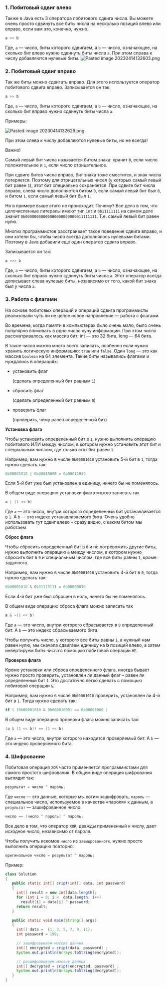### 1. Побитовый сдвиг влево 

Также в Java есть 3 оператора побитового сдвига числа. Вы можете очень просто сдвинуть все биты числа на несколько позиций влево или вправо, если вам это, конечно, нужно.

```java
a << b
```

Где, `а` — число, биты которого сдвигаем, а `b` — число, означающее, на сколько бит влево нужно сдвинуть биты числа `a`. При этом справа к числу добавляются нулевые биты.
![Pasted image 20230414132603.png](..%2F..%2F..%2F..%2FAppData%2FLocal%2FTemp%2FPasted%20image%2020230414132603.png)

### 2. Побитовый сдвиг вправо 

Так же биты можно сдвигать вправо. Для этого используется оператор побитового сдвига вправо. Записывается он так:

```java
a >> b
```

Где, `а` — число, биты которого сдвигаем, а `b` — число, означающее, на сколько бит вправо нужно сдвинуть биты числа `a`.

Примеры:

![Pasted image 20230414132629.png](..%2F..%2F..%2F..%2FAppData%2FLocal%2FTemp%2FPasted%20image%2020230414132629.png)


При этом слева к числу добавляются нулевые биты, но не всегда!

Важно!

Самый левый бит числа называется битом знака: хранит `0`, если число положительное и `1`, если число отрицательное.

При сдвиге битов числа вправо, бит знака тоже сместится, и знак числа потеряется. Поэтому для отрицательных чисел (у которых самый левый бит равен `1`), этот бит специально сохраняется. При сдвиге бит числа вправо, слева число дополняется битом `0`, если самый левый бит был `0`, и битом `1`, если самый левый бит был `1`.

Но в примере выше этого не происходит. Почему? Все дело в том, что целочисленные литералы имеют тип `int` и `0b11111111` на самом деле значит `0b00000000000000000000000011111111`. Т.е. самый левый бит равен нулю.

Многих программистов расстраивает такое поведение сдвига вправо, и они хотели бы, чтобы число всегда дополнялось нулевыми битами. Поэтому в Java добавили еще один оператор сдвига вправо.

Записывается он так:

```java
a >>> b
```

Где, `а` — число, биты которого сдвигаем, а `b` — число, означающее, на сколько бит вправо нужно сдвинуть биты числа `a`. Этот оператор всегда дописывает слева нулевые биты, независимо от того, какой бит знака был у числа `a`.


### 3. Работа с флагами 

На основе побитовых операций и операций сдвига программисты реализовали чуть ли не целое новое направление — работа с флагами.

Во времена, когда памяти в компьютерах было очень мало, было очень популярно впихивать в одно число кучу информации. При этом число рассматривалось как массив бит: int — это 32 бита, long — 64 бита.

В такое число можно много всего записать, особенно если нужно хранить логическую информацию: `true` или `false`. Один `long` — это как массив `boolean` на 64 элемента. Такие биты назывались флагами и нуждались в операциях:

-   установить флаг
    
     (сделать определенный бит равным `1`)
-   сбросить флаг
    
     (сделать определенный бит равным `0`)
-   проверить флаг
    
     (проверить, чему равен определенный бит)

**Установка флага**


Чтобы установить определенный бит в `1`, нужно выполнить операцию побитового ИЛИ между числом, в котором нужно установить этот бит и специальным числом, где только этот бит равен `1`.

Например, вам нужно в числе `0b00001010` установить 5-й бит в `1`, тогда нужно сделать так:

```java
0b00001010 | 0b00010000 = 0b00011010
```

Если 5-й бит уже был установлен в единицу, ничего бы не поменялось.

В общем виде операцию установки флага можно записать так

```java
a | (1 << b)
```

Где `a` — это число, внутри которого определенный бит устанавливается в `1`. А `b` — это индекс устанавливаемого бита. Очень удобно использовать тут сдвиг влево – сразу видно, с каким битом мы работаем

**Сброс флага**

Чтобы сбросить определенный бит в `0` и не потревожить другие биты, нужно выполнить операцию `&` между числом, в котором нужно сбросить бит в `0` и специальным числом, где все биты равны `1`, кроме заданного.

Например, вам нужно в числе `0b00001010` установить 4-й бит в `0`, тогда нужно сделать так:

```java
0b00001010 & 0b11110111 = 0b00000010
```

Если 4-й бит уже был сброшен в ноль, ничего бы не поменялось.

В общем виде операцию сброса флага можно записать так

```java
a & ~(1 << b)
```

Где `a` — это число, внутри которого сбрасывается в `0` определенный бит. А `b` — это индекс сбрасываемого бита.

Чтобы получить число, у которого все биты равны `1`, а нужный нам равен нулю, мы сначала сдвигаем единицу на **b** позиций влево, а затем инвертируем биты числа с помощью побитовой операции `НЕ`.

**Проверка флага**

Кроме установки или сброса определенного флага, иногда бывает нужно просто проверить, установлен ли данный флаг – равен ли определенный бит `1`. Это достаточно легко сделать с помощью побитовой операции `&`.

Например, вам нужно в числе `0b00001010` проверить, установлен ли 4-й бит в `1`. Тогда нужно сделать так:

```java
if ( (0b00001010 & 0b00001000) == 0b00001000 )
```

В общем виде операцию проверки флага можно записать так:

```java
(a & (1 << b)) == (1 << b)
```

Где `a` — это число, внутри которого находится проверяемый бит. А `b` — это индекс проверяемого бита.

### 4. Шифрование 

Побитовая операция `XOR` часто применяется программистами для самого простого шифрования. В общем виде операция шифрования выглядит так:

```java
результат = число ^ пароль;
```

Где `число` — это данные, которые мы хотим зашифровать, `пароль` — специальное число, используемое в качестве «пароля» к данным, а `результат` — зашифрованное число.

```java
число == (число ^ пароль) ^ пароль;
```

Все дело в том, что оператор `XOR`, дважды примененный к числу, дает исходное число, независимо от пароля.

Чтобы получить искомое `число` из `зашифрованного`, нужно просто выполнить операцию повторно:

```java
оригинальное число = результат ^ пароль;
```

Пример:

```java
class Solution
{
   public static int[] cript(int[] data, int password)
   {
     int[] result = new int[data.length];
     for (int i = 0; i <  data.length; i++)
       result[i] = data[i] ^ password;
     return result;
   }

   public static void main(String[] args)
   {
     int[] data =  {1, 3, 5, 7, 9, 11};
     int password = 199;

     // зашифровываем массив данных
     int[] encrypted = cript(data, password) ;
     System.out.println(Arrays.toString(encrypted));

     // расшифровываем массив данных
     int[] decrypted = cript(encrypted, password) ;
     System.out.println(Arrays.toString(decrypted));
   }
}
```